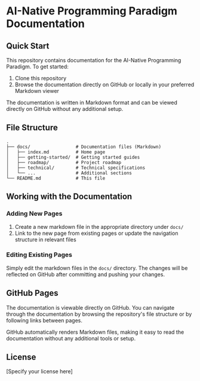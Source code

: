 # AI-Native Programming Paradigm Documentation

## Quick Start

This repository contains documentation for the AI-Native Programming Paradigm. To get started:

1. Clone this repository
2. Browse the documentation directly on GitHub or locally in your preferred Markdown viewer

The documentation is written in Markdown format and can be viewed directly on GitHub without any additional setup.

## File Structure

```
.
├── docs/                 # Documentation files (Markdown)
│   ├── index.md          # Home page
│   ├── getting-started/  # Getting started guides
│   ├── roadmap/          # Project roadmap
│   ├── technical/        # Technical specifications
│   └── ...               # Additional sections
└── README.md             # This file
```

## Working with the Documentation

### Adding New Pages

1. Create a new markdown file in the appropriate directory under `docs/`
2. Link to the new page from existing pages or update the navigation structure in relevant files

### Editing Existing Pages

Simply edit the markdown files in the `docs/` directory. The changes will be reflected on GitHub after committing and pushing your changes.

## GitHub Pages

The documentation is viewable directly on GitHub. You can navigate through the documentation by browsing the repository's file structure or by following links between pages.

GitHub automatically renders Markdown files, making it easy to read the documentation without any additional tools or setup.

## License

[Specify your license here]
